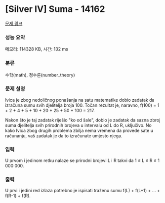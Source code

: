 # [Silver IV] Suma - 14162 

[문제 링크](https://www.acmicpc.net/problem/14162) 

### 성능 요약

메모리: 114328 KB, 시간: 132 ms

### 분류

수학(math), 정수론(number_theory)

### 문제 설명

<p>Ivica je zbog nedoličnog ponašanja na satu matematike dobio zadatak da izračuna sumu svih djelitelja broja 100. Točan rezultat je, naravno, f(100) = 1 + 2 + 4 + 5 + 10 + 20 + 25 + 50 + 100 = 217.</p>

<p>Nakon što je taj zadatak riješio "ko od šale", dobio je zadatak da sazna zbroj suma djelitelja svih prirodnih brojeva u intervalu od L do R, uključivo. No kako Ivica zbog drugih problema zbilja nema vremena da provede sate u računanju, vaš zadatak je da to izračunate umjesto njega. </p>

### 입력 

 <p>U prvom i jedinom retku nalaze se prirodni brojevi L i R takvi da 1 ≤ L ≤ R ≤ 1 000 000. </p>

### 출력 

 <p>U prvi i jedini red izlaza potrebno je ispisati traženu sumu f(L) + f(L+1) + ... + f(R-1) + f(R). </p>

